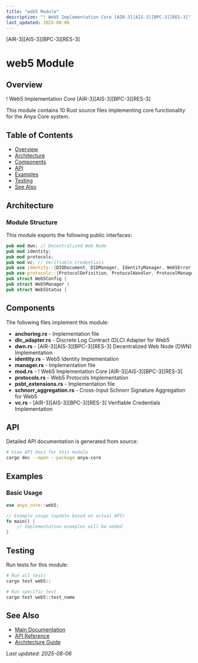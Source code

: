 ```yaml
---
title: "web5 Module"
description: "! Web5 Implementation Core [AIR-3][AIS-3][BPC-3][RES-3]"
last_updated: 2025-08-06
---
```


[AIR-3][AIS-3][BPC-3][RES-3]

# web5 Module

## Overview

! Web5 Implementation Core [AIR-3][AIS-3][BPC-3][RES-3]

This module contains 10 Rust source files implementing core functionality for the Anya Core system.

## Table of Contents

- [Overview](#overview)
- [Architecture](#architecture)
- [Components](#components)
- [API](#api)
- [Examples](#examples)
- [Testing](#testing)
- [See Also](#see-also)

## Architecture

### Module Structure

This module exports the following public interfaces:

```rust
pub mod dwn; // Decentralized Web Node
pub mod identity;
pub mod protocols;
pub mod vc; // Verifiable Credentials
pub use identity::{DIDDocument, DIDManager, IdentityManager, Web5Error, Web5Result, DID};
pub use protocols::{ProtocolDefinition, ProtocolHandler, ProtocolManager};
pub struct Web5Config {
pub struct Web5Manager {
pub struct Web5Status {
```

## Components

The following files implement this module:

- **anchoring.rs** - Implementation file
- **dlc_adapter.rs** - Discrete Log Contract (DLC) Adapter for Web5
- **dwn.rs** - [AIR-3][AIS-3][BPC-3][RES-3] Decentralized Web Node (DWN) Implementation
- **identity.rs** - Web5 Identity Implementation
- **manager.rs** - Implementation file
- **mod.rs** - ! Web5 Implementation Core [AIR-3][AIS-3][BPC-3][RES-3]
- **protocols.rs** - Web5 Protocols Implementation
- **psbt_extensions.rs** - Implementation file
- **schnorr_aggregation.rs** - Cross-Input Schnorr Signature Aggregation for Web5
- **vc.rs** - [AIR-3][AIS-3][BPC-3][RES-3] Verifiable Credentials Implementation

## API

Detailed API documentation is generated from source:

```bash
# View API docs for this module
cargo doc --open --package anya-core
```

## Examples

### Basic Usage

```rust
use anya_core::web5;

// Example usage (update based on actual API)
fn main() {
    // Implementation examples will be added
}
```

## Testing

Run tests for this module:

```bash
# Run all tests
cargo test web5::

# Run specific test
cargo test web5::test_name
```

## See Also

- [Main Documentation](../README.md)
- [API Reference](../api/README.md)
- [Architecture Guide](../architecture/README.md)

*Last updated: 2025-08-06*
